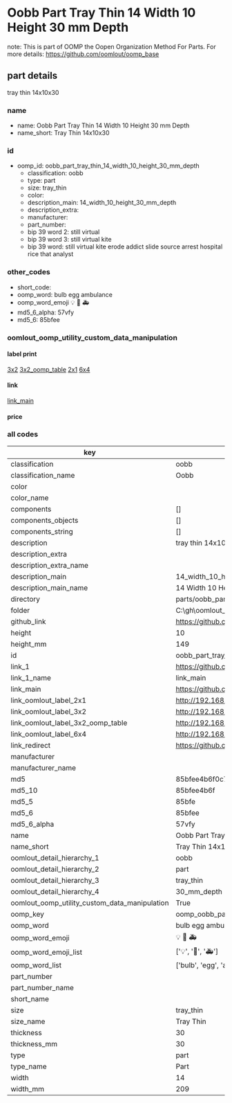 # Oobb Part Tray Thin 14 Width 10 Height 30 mm Depth  

note: This is part of OOMP the Oopen Organization Method For Parts. For more details: https://github.com/oomlout/oomp_base

##  part details
  



tray thin 14x10x30



### name
* name: Oobb Part Tray Thin 14 Width 10 Height 30 mm Depth
* name_short: Tray Thin 14x10x30 
### id
* oomp_id: oobb_part_tray_thin_14_width_10_height_30_mm_depth
  * classification: oobb
  * type: part
  * size: tray_thin
  * color: 
  * description_main: 14_width_10_height_30_mm_depth
  * description_extra: 
  * manufacturer: 
  * part_number: 
  * bip 39 word 2: still virtual
  * bip 39 word 3: still virtual kite
  * bip 39 word: still virtual kite erode addict slide source arrest hospital rice that analyst

### other_codes
* short_code: 
* oomp_word: bulb egg ambulance
* oomp_word_emoji :bulb: :egg: :ambulance:
* md5_6_alpha: 57vfy
* md5_6: 85bfee






### oomlout_oomp_utility_custom_data_manipulation
#### label print
[3x2](http://192.168.1.245:1112/?label=oomp%2057vfy)
[3x2_oomp_table](http://192.168.1.108:1112/?label=oomp%2057vfy)
[2x1](http://192.168.1.242:1112/?label=oomp%2057vfy)
[6x4](http://192.168.1.55:1112/?label=oomp%2057vfy)    

#### link

[link_main](https://github.com/oomlout/oomlout_oobb_version_4_generated_parts/tree/main/navigation_oomp/oobb/part/tray_thin/14_width_10_height_30_mm_depth/part)                              

#### price







### all codes 
| key | value |  
| --- | --- |  
| classification | oobb |  
| classification_name | Oobb |  
| color |  |  
| color_name |  |  
| components | [] |  
| components_objects | [] |  
| components_string | [] |  
| description | tray thin 14x10x30 |  
| description_extra |  |  
| description_extra_name |  |  
| description_main | 14_width_10_height_30_mm_depth |  
| description_main_name | 14 Width 10 Height 30 mm Depth |  
| directory | parts/oobb_part_tray_thin_14_width_10_height_30_mm_depth |  
| folder | C:\gh\oomlout_oobb_version_4_generated_parts\parts\oobb_part_tray_thin_14_width_10_height_30_mm_depth |  
| github_link | https://github.com/oomlout/oomlout_oomp_part_src/tree/main/parts/oobb_part_tray_thin_14_width_10_height_30_mm_depth |  
| height | 10 |  
| height_mm | 149 |  
| id | oobb_part_tray_thin_14_width_10_height_30_mm_depth |  
| link_1 | https://github.com/oomlout/oomlout_oobb_version_4_generated_parts/tree/main/navigation_oomp/oobb/part/tray_thin/14_width_10_height_30_mm_depth/part |  
| link_1_name | link_main |  
| link_main | https://github.com/oomlout/oomlout_oobb_version_4_generated_parts/tree/main/navigation_oomp/oobb/part/tray_thin/14_width_10_height_30_mm_depth/part |  
| link_oomlout_label_2x1 | http://192.168.1.242:1112/?label=oomp%2057vfy |  
| link_oomlout_label_3x2 | http://192.168.1.245:1112/?label=oomp%2057vfy |  
| link_oomlout_label_3x2_oomp_table | http://192.168.1.108:1112/?label=oomp%2057vfy |  
| link_oomlout_label_6x4 | http://192.168.1.55:1112/?label=oomp%2057vfy |  
| link_redirect | https://github.com/oomlout/oomlout_oobb_version_4_generated_parts/tree/main/parts/oobb_tray_thin_14_10_30 |  
| manufacturer |  |  
| manufacturer_name |  |  
| md5 | 85bfee4b6f0c7a032e01a4c8f67d1eae |  
| md5_10 | 85bfee4b6f |  
| md5_5 | 85bfe |  
| md5_6 | 85bfee |  
| md5_6_alpha | 57vfy |  
| name | Oobb Part Tray Thin 14 Width 10 Height 30 mm Depth |  
| name_short | Tray Thin 14x10x30  |  
| oomlout_detail_hierarchy_1 | oobb |  
| oomlout_detail_hierarchy_2 | part |  
| oomlout_detail_hierarchy_3 | tray_thin |  
| oomlout_detail_hierarchy_4 | 30_mm_depth |  
| oomlout_oomp_utility_custom_data_manipulation | True |  
| oomp_key | oomp_oobb_part_tray_thin_14_width_10_height_30_mm_depth |  
| oomp_word | bulb egg ambulance |  
| oomp_word_emoji | :bulb: :egg: :ambulance: |  
| oomp_word_emoji_list | [':bulb:', ':egg:', ':ambulance:'] |  
| oomp_word_list | ['bulb', 'egg', 'ambulance'] |  
| part_number |  |  
| part_number_name |  |  
| short_name |  |  
| size | tray_thin |  
| size_name | Tray Thin |  
| thickness | 30 |  
| thickness_mm | 30 |  
| type | part |  
| type_name | Part |  
| width | 14 |  
| width_mm | 209 |  
